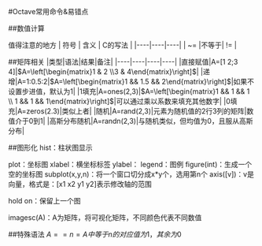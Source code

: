 #Octave常用命令&易错点

##数值计算

值得注意的地方
| 符号 | 含义 | C的写法 |
|----|----|----|
| ~= |不等于| != |


##矩阵相关
|类型|语法|结果|备注|
|----|----|----|----|
|直接赋值|A=[1 2;3 4]|$A=\left[\begin{matrix}1 & 2 \\3 & 4\end{matrix}\right]$|
|递增|A=1:0.5:2|$A=\left[\begin{matrix}1 && 1.5 && 2\end{matrix}\right]$|如果不设置步进值，默认为1|
|1填充|A=ones(2,3)|$A=\left[\begin{matrix}1 && 1 && 1 \\ 1 && 1 && 1\end{matrix}\right]$|可以通过乘以系数来填充其他数字|
|0填充|A=zeros(2.3)|类似上者|
|随机|A=rand(2,3)|元素为随机值的2行3列的矩阵|数值介于0到1|
|高斯分布随机|A=randn(2,3)|与随机类似，但均值为0，且服从高斯分布|


##图形化
hist：柱状图显示

plot：坐标图
xlabel：横坐标标签
ylabel：
legend：图例
figure(int)：生成一个空的坐标图
subplot(x,y,n)：将一个窗口切分成x*y个，选用第n个
axis([v])：v是向量，格式是：[x1 x2 y1 y2]表示修改轴的范围

hold on：保留上一个图

imagesc(A)：A为矩阵，将可视化矩阵，不同颜色代表不同数值

##特殊语法
$A == n = A中等于n的对应值为1，其余为0$